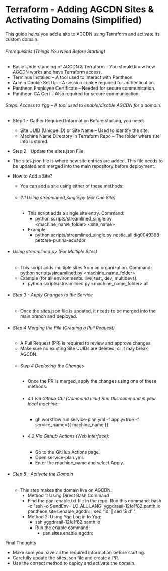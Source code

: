 # Terraform - Adding AGCDN  Sites & Activating Domains (Simplified)
This guide helps you add a site to AGCDN using Terraform and activate its custom domain.

###### Prerequisites (Things You Need Before Starting)
- Basic Understanding of AGCDN & Terraform – You should know how AGCDN works and have Terraform access.
- Terminus Installed – A tool used to interact with Pantheon.
- Admin Cookie Set Up – A session cookie required for authentication.
- Pantheon Employee Certificate – Needed for secure communication.
- Pantheon CA Cert – Also required for secure communication.

######  Steps: Access to Ygg – A tool used to enable/disable AGCDN for a domain.
- Step 1 - Gather Required Information
Before starting, you need:
  - Site UUID (Unique ID) or Site Name – Used to identify the site.
  - Machine Name Directory in Terraform Repo – The folder where site info is stored.

- Step 2 - Update the sites.json File
- The sites.json file is where new site entries are added. This file needs to be updated and merged into the main repository before deployment.

- How to Add a Site?
  - You can add a site using either of these methods:

  - ###### 2.1 Using streamlined_single.py (For One Site)
    - This script adds a single site entry. Command:
      - python scripts/streamlined_single.py <machine_name_folder> <site_name>
    - Example:
      - python scripts/streamlined_single.py nestle_all dig0049398-petcare-purina-ecuador

- ###### Using streamlined.py (For Multiple Sites)
  - This script adds multiple sites from an organization. Command:
  python scripts/streamlined.py <machine_name_folder>
  - Example (for all environments: live, test, dev, multidevs):
    - python scripts/streamlined.py <machine_name_folder> all

- ###### Step 3 - Apply Changes to the Service
  - Once the sites.json file is updated, it needs to be merged into the main branch and deployed.

- ###### Step 4 Merging the File (Creating a Pull Request)
  - A Pull Request (PR) is required to review and approve changes.
  - Make sure no existing Site UUIDs are deleted, or it may break AGCDN.
  - ###### Step 4 Deploying the Changes
    - Once the PR is merged, apply the changes using one of these methods:
    - ###### 4.1 Via Github CLI (Command Line) Run this command in your local machine:
      - gh workflow run service-plan.yml -f apply=true -f service_name={{ machine_name }}
    - ###### 4.2 Via Github Actions (Web Interface):
      - Go to the GitHub Actions page.
      - Open service-plan.yml.
      - Enter the machine_name and select Apply.

- ###### Step 5 - Activate the Domain
  - This step makes the domain live on AGCDN.
    - Method 1: Using Direct Bash Command
    - Find the pan-enable.txt file in the repo. Run this command:
    bash -c "ssh -o SendEnv='LC_ALL LANG' yggdrasil-12fe1f82.panth.io pantheon sites.enable_agcdn:<domain-name> | sed '1d' | sed '$ d' "
    - Method 2: Using Ygg
    Log in to Ygg:
      - ssh yggdrasil-12fe1f82.panth.io
      - Run the enable command:
        - pan sites.enable_agcdn:<domain-name>

Final Thoughts
- Make sure you have all the required information before starting.
- Carefully update the sites.json file and create a PR.
- Use the correct method to deploy and activate the domain.